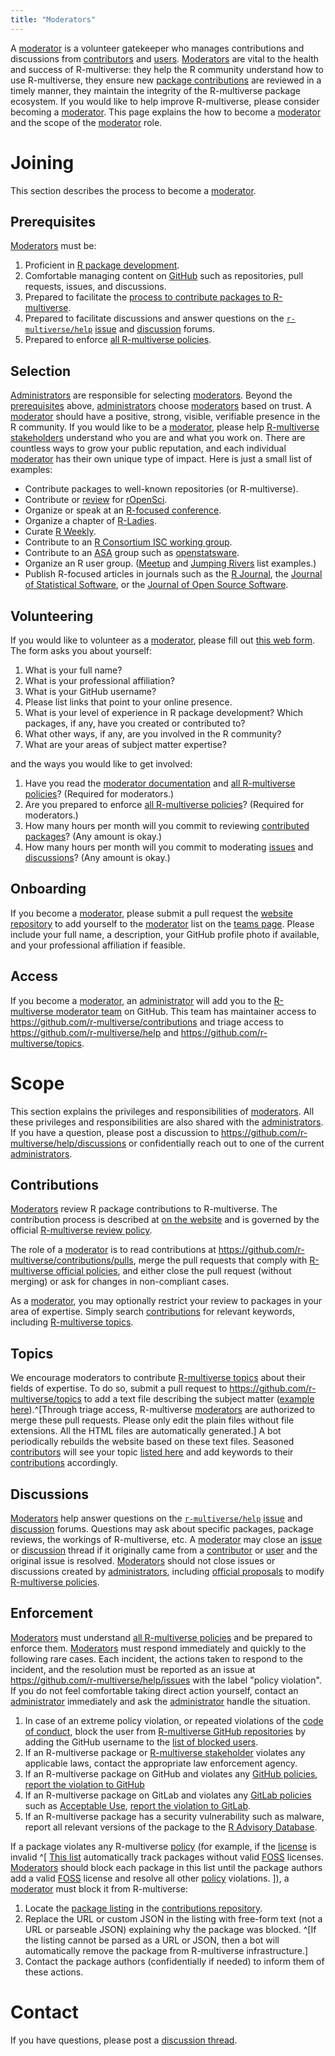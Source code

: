 ```yaml
---
title: "Moderators"
---
```


A [moderator](governance.md#moderator) is a volunteer gatekeeper who manages contributions and discussions from [contributors](governance.md#contributor) and [users](governance.md#user).
[Moderators](governance.md#moderator) are vital to the health and success of R-multiverse: they help the R community understand how to use R-multiverse, they ensure new [package contributions](contributors.md) are reviewed in a timely manner, they maintain the integrity of the R-multiverse package ecosystem.
If you would like to help improve R-multiverse, please consider becoming a [moderator](governance.md#moderator).
This page explains the how to become a [moderator](governance.md#moderator) and the scope of the [moderator](governance.md#moderator) role.

# Joining

This section describes the process to become a [moderator](governance.md#moderator).

## Prerequisites

[Moderators](governance.md#moderator) must be:

1. Proficient in [R package development](https://r-pkgs.org/).
2. Comfortable managing content on [GitHub](https://github.com) such as repositories, pull requests, issues, and discussions.
3. Prepared to facilitate the [process to contribute packages to R-multiverse](https://r-multiverse.org/contributors.html).
4. Prepared to facilitate discussions and answer questions on the [`r-multiverse/help`](https://github.com/r-multiverse/help)
  [issue](https://github.com/r-multiverse/help/issues) and [discussion](https://github.com/r-multiverse/help/discussions) forums.
5. Prepared to enforce [all R-multiverse policies](policies.md).

## Selection

[Administrators](governance.md#administrator) are responsible for selecting [moderators](governance.md#moderator).
Beyond the [prerequisites](#prerequisites) above, [administrators](governance.md#administrator) choose [moderators](governance.md#moderator) based on trust.
A [moderator](governance.md#moderator) should have a positive, strong, visible, verifiable presence in the R community.
If you would like to be a [moderator](governance.md#moderator), please help [R-multiverse stakeholders](governance.md#r-multiverse-stakeholders) understand who you are and what you work on.
There are countless ways to grow your public reputation, and each individual [moderator](governance.md#moderator) has their own unique type of impact.
Here is just a small list of examples:

* Contribute packages to well-known repositories (or R-multiverse).
* Contribute or [review](https://ropensci.org/software-review/) for [rOpenSci](https://ropensci.org).
* Organize or speak at an [R-focused conference](https://www.r-project.org/conferences/).
* Organize a chapter of [R-Ladies](https://www.meetup.com/R-ladies/).
* Curate [R Weekly](https://rweekly.org).
* Contribute to an [R Consortium ISC working group](https://r-consortium.org/all-projects/isc-working-groups.html).
* Contribute to an [ASA](https://community.amstat.org/) group such as [openstatsware](https://www.openstatsware.org).
* Organize an R user group. ([Meetup](https://www.meetup.com/pro/r-user-groups/) and [Jumping Rivers](https://jumpingrivers.github.io/meetingsR/r-user-groups.html) list examples.)
* Publish R-focused articles in journals such as the [R Journal](https://journal.r-project.org), the [Journal of Statistical Software](https://www.jstatsoft.org), or the [Journal of Open Source Software](https://joss.theoj.org).

## Volunteering

If you would like to volunteer as a [moderator](governance.md#moderator), please fill out [this web form](). The form asks you about yourself:

1. What is your full name?
1. What is your professional affiliation?
1. What is your GitHub username?
1. Please list links that point to your online presence.
1. What is your level of experience in R package development?
Which packages, if any, have you created or contributed to?
1. What other ways, if any, are you involved in the R community?
1. What are your areas of subject matter expertise?

and the ways you would like to get involved:

1. Have you read the [moderator documentation](moderators.md) and [all R-multiverse policies](policies.md)? (Required for moderators.)
1. Are you prepared to enforce [all R-multiverse policies](policies.md)? (Required for moderators.)
1. How many hours per month will you commit to reviewing [contributed packages](contributions.md)? (Any amount is okay.)
1. How many hours per month will you commit to moderating [issues](https://github.com/r-multiverse/help/issues) and [discussions](https://github.com/r-multiverse/help/discussions)? (Any amount is okay.)

## Onboarding

If you become a [moderator](governance.md#moderator), please submit a pull request the [website repository](https://github.com/r-multiverse/r-multiverse.github.io) to add yourself to the [moderator](governance.md#moderator) list on the [teams page](https://github.com/r-multiverse/r-multiverse.github.io/blob/main/team.md).
Please include your full name, a description, your GitHub profile photo if available, and your professional affiliation if feasible.

## Access

If you become a [moderator](governance.md#moderator), an [administrator](governance.md#administrator) will add you to the [R-multiverse moderator team](https://github.com/orgs/r-multiverse/teams/moderators) on GitHub.
This team has maintainer access to <https://github.com/r-multiverse/contributions> and triage access to <https://github.com/r-multiverse/help> and <https://github.com/r-multiverse/topics>.

# Scope

This section explains the privileges and responsibilities of [moderators](governance.md#moderator).
All these privileges and responsibilities are also shared with the [administrators](governance.md#administrator).
If you have a question, please post a discussion to <https://github.com/r-multiverse/help/discussions> or confidentially reach out to one of the current [administrators](team.md#administrators).

## Contributions

[Moderators](governance.md#moderator) review R package contributions to R-multiverse.
The contribution process is described at [on the website](https://r-multiverse.org/contributors.html) and is governed by the official [R-multiverse review policy](review.md).

The role of a [moderator](governance.md#moderator) is to read contributions at <https://github.com/r-multiverse/contributions/pulls>, merge the pull requests that comply with [R-multiverse official policies](policies.md), and either close the pull request (without merging) or ask for changes in non-compliant cases.

As a [moderator](governance.md#moderator), you may optionally restrict your review to packages in your area of expertise.
Simply search [contributions](https://github.com/r-multiverse/contributions/pulls) for relevant keywords, including [R-multiverse topics](https://r-multiverse.org/topics/).

## Topics

We encourage moderators to contribute [R-multiverse topics](https://r-multiverse.org/topics/) about their fields of expertise.
To do so, submit a pull request to <https://github.com/r-multiverse/topics> to add a text file describing the subject matter ([example here](https://github.com/r-multiverse/topics/blob/main/bayesian)).^[Through triage access, R-multiverse [moderators](governance.md#moderator) are authorized to merge these pull requests.
Please only edit the plain files without file extensions.
All the HTML files are automatically generated.]
A bot periodically rebuilds the website based on these text files.
Seasoned [contributors](governance.md#contributor) will see your topic [listed here](https://r-multiverse.org/topics/) and add keywords to their [contributions](https://github.com/r-multiverse/contributions/pulls) accordingly.

## Discussions

[Moderators](governance.md#moderator) help answer questions on the [`r-multiverse/help`](https://github.com/r-multiverse/help) [issue](https://github.com/r-multiverse/help/issues) and [discussion](https://github.com/r-multiverse/help/discussions) forums.
Questions may ask about specific packages, package reviews, the workings of R-multiverse, etc.
A [moderator](governance.md#moderator) may close an [issue](https://github.com/r-multiverse/help/issues) or [discussion](https://github.com/r-multiverse/help/discussions) thread if it originally came from a [contributor](governance.md#contributor) or [user](governance.md#user) and the original issue is resolved.
[Moderators](governance.md#moderator) should not close issues or discussions created by [administrators](team.md#administrators), including [official proposals](governance.md#proposals) to modify [R-multiverse policies](policies.md).

## Enforcement

[Moderators](governance.md#moderator) must understand [all R-multiverse policies](policies.md) and be prepared to enforce them.
[Moderators](governance.md#moderator) must respond immediately and quickly to the following rare cases.
Each incident, the actions taken to respond to the incident, and the resolution must be reported as an issue at <https://github.com/r-multiverse/help/issues> with the label "policy violation".
If you do not feel comfortable taking direct action yourself, contact an [administrator](team.md#administrators) immediately and ask the [administrator](team.md#administrators) handle the situation.

1. In case of an extreme policy violation, or repeated violations of the [code of conduct](conduct.md),
  block the user from [R-multiverse GitHub repositories](https://github.com/r-multiverse)
  by adding the GitHub username to the [list of blocked users](https://github.com/organizations/r-multiverse/settings/blocked_users).
1. If an R-multiverse package or [R-multiverse stakeholder](governance.md#r-multiverse-stakeholders) violates any applicable laws, contact the appropriate law enforcement agency.
1. If an R-multiverse package on GitHub and violates any [GitHub policies](https://docs.github.com/en/site-policy),
  [report the violation to GitHub](https://docs.github.com/en/communities/maintaining-your-safety-on-github/reporting-abuse-or-spam)
1. If an R-multiverse package on GitLab and violates any [GitLab policies](https://handbook.gitlab.com/handbook/legal/#gitlab-policies)
  such as [Acceptable Use](https://handbook.gitlab.com/handbook/legal/acceptable-use-policy/),
  [report the violation to GitLab](https://docs.gitlab.com/ee/user/report_abuse.html).
1. If an R-multiverse package has a security vulnerability such as malware,
  report all relevant versions of the package to the [R Advisory Database](https://github.com/rconsortium/r-advisory-database).

If a package violates any R-multiverse [policy](policies.md) (for example, if the [license](https://en.wikipedia.org/wiki/Free_and_open-source_software) is invalid ^[ [This list](https://github.com/r-multiverse/community/blob/main/nonstandard_licenses.json) automatically track packages without valid [FOSS](https://en.wikipedia.org/wiki/Free_and_open-source_software) licenses.
[Moderators](governance.md#moderator) should block each package in this list until the package authors add a valid [FOSS](https://en.wikipedia.org/wiki/Free_and_open-source_software) license and resolve all other [policy](policies.md) violations.
]), a [moderator](governance.md#moderator) must block it from R-multiverse:

1. Locate the [package listing](https://github.com/r-multiverse/contributions/tree/main/packages)
  in the [contributions repository](https://github.com/r-multiverse/contributions).
2. Replace the URL or custom JSON in the listing with free-form text (not a URL or parseable JSON) explaining why the package was blocked.
  ^[If the listing cannot be parsed as a URL or JSON, then a bot will automatically remove the package from R-multiverse infrastructure.]
3. Contact the package authors (confidentially if needed) to inform them of these actions.

# Contact

If you have questions, please post a [discussion thread](https://github.com/r-multiverse/help/discussions).
